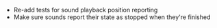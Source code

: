 - Re-add tests for sound playback position reporting
- Make sure sounds report their state as stopped when they're finished
